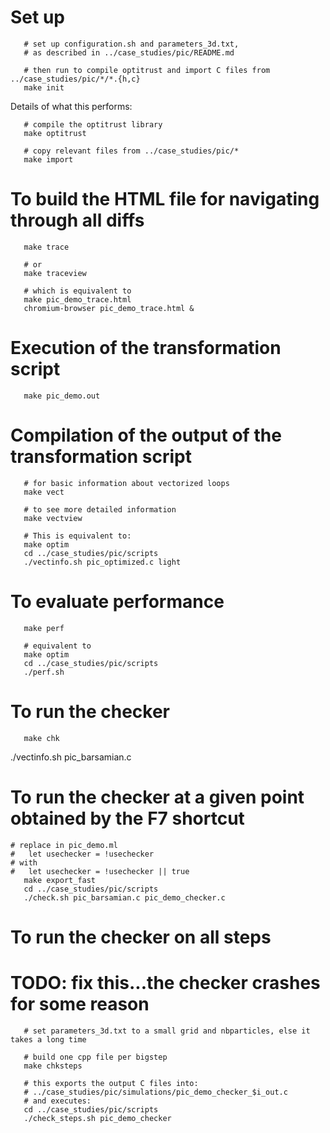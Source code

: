 
# Set up


```
   # set up configuration.sh and parameters_3d.txt,
   # as described in ../case_studies/pic/README.md

   # then run to compile optitrust and import C files from ../case_studies/pic/*/*.{h,c}
   make init
```


Details of what this performs:
```
   # compile the optitrust library
   make optitrust

   # copy relevant files from ../case_studies/pic/*
   make import
```


# To build the HTML file for navigating through all diffs

```
   make trace

   # or
   make traceview

   # which is equivalent to
   make pic_demo_trace.html
   chromium-browser pic_demo_trace.html &
```

# Execution of the transformation script

```
   make pic_demo.out
```


# Compilation of the output of the transformation script

```
   # for basic information about vectorized loops
   make vect

   # to see more detailed information
   make vectview

   # This is equivalent to:
   make optim
   cd ../case_studies/pic/scripts
   ./vectinfo.sh pic_optimized.c light
```

# To evaluate performance

```
   make perf

   # equivalent to
   make optim
   cd ../case_studies/pic/scripts
   ./perf.sh
```


# To run the checker

```
   make chk
```


./vectinfo.sh pic_barsamian.c


# To run the checker at a given point obtained by the F7 shortcut

```
# replace in pic_demo.ml
#   let usechecker = !usechecker
# with
#   let usechecker = !usechecker || true
   make export_fast
   cd ../case_studies/pic/scripts
   ./check.sh pic_barsamian.c pic_demo_checker.c
```

# To run the checker on all steps

# TODO: fix this...the checker crashes for some reason

```
   # set parameters_3d.txt to a small grid and nbparticles, else it takes a long time

   # build one cpp file per bigstep
   make chksteps

   # this exports the output C files into:
   # ../case_studies/pic/simulations/pic_demo_checker_$i_out.c
   # and executes:
   cd ../case_studies/pic/scripts
   ./check_steps.sh pic_demo_checker
```
